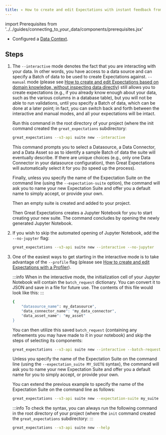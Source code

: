 ```yaml
---
title: ✳ How to create and edit Expectations with instant feedback from a sample Batch of data
---
```


import Prerequisites from '../../guides/connecting_to_your_data/components/prerequisites.jsx'

<Prerequisites>

- Configured a [Data Context](../../tutorials/getting_started/initialize_a_data_context.md).

</Prerequisites>

Steps
-----

1. The ``--interactive`` mode denotes the fact that you are interacting with your data.  In
    other words, you have access to a data source and can specify a Batch of data to be used to create Expectations
    against.  ``--manual`` mode
    (please see [How to create and edit Expectations based on domain knowledge, without inspecting data directly](./how_to_create_and_edit_expectations_based_on_domain_knowledge_without_inspecting_data_directly))
    still allows you to create expectations (e.g., if you already know enough about your data, such as the various columns
    in a database table), but you will not be able to run validations, until you specify a Batch of data,
    which can be done at a later point; in fact, you can switch back and forth between the interactive and
    manual modes, and all your expectations will be intact.

   Run this command in the root directory of your project (where the init command created the ``great_expectations`` subdirectory:

   ```bash
   great_expectations --v3-api suite new --interactive
   ```

   This command prompts you to select a Datasource, a Data Connector, and a Data Asset so as to identify a sample
   Batch of data the suite will eventually describe.  If there are unique choices (e.g., only one Data Connector in
   your datasource configuration), then Great Expectations will automatically select it for you (to speed up the process).

   Finally, unless you specify the name of the Expectation Suite on the command line (using the
   ``--expectation-suite`` option), the command will ask you to name your new Expectation Suite and offer you a
   default name to simply accept, or provide your own.

   Then an empty suite is created and added to your project.

   Then Great Expectations creates a Jupyter Notebook for you to start creating your new suite.  The command
   concludes by opening the newly generated Jupyter Notebook.

2. If you wish to skip the automated opening of Jupyter Notebook, add the ``--no-jupyter`` flag:

   ```bash
   great_expectations --v3-api suite new --interactive --no-jupyter
   ```

3. One of the easiest ways to get starting in the interactive mode is to take advantage of the `--profile` flag
   (please see [How to create and edit Expectations with a Profiler](./how_to_create_and_edit_expectations_with_a_profiler.md)).

   :::info
   When in the interactive mode, the initialization cell of your Jupyter Notebook will contain the ``batch_request``
   dictionary.  You can convert it to JSON and save in a file for future use.  The contents of this file would look like this:
   :::

   ```bash
   {
       "datasource_name": my_datasource",
       "data_connector_name": "my_data_connector",
       "data_asset_name": "my_asset"
   }
   ```

   You can then utilize this saved ``batch_request`` (containing any refinements you may have made to it in your notebook)
   and skip the steps of selecting its components:

   ```bash
   great_expectations --v3-api suite new --interactive --batch-request my_saved_batch_request_file.json
   ```

   Unless you specify the name of the Expectation Suite on the command line (using the ``--expectation_suite MY_SUITE`` syntax),
   the command will ask you to name your new Expectation Suite and offer you a default name for you to simply accept, or provide your own.

   You can extend the previous example to specify the name of the Expectation Suite on the command line as follows:

   ```bash
   great_expectations --v3-api suite new --expectation-suite my_suite --interactive --batch-request my_saved_batch_request.json
   ```

   :::info
   To check the syntax, you can always run the following command in the root directory of your project (where the ``init`` command created the ``great_expectations`` subdirectory:
   :::

   ```bash
   great_expectations --v3-api suite new --help
   ```
